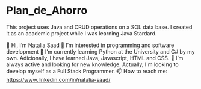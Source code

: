 # Plan_de_Ahorro
This project uses Java and CRUD operations on a SQL data base. I created it as an academic project while I was learning Java Stardard.

👋 Hi, I’m Natalia Saad
👀 I’m interested in programming and software development 
🌱 I’m currently learning Python at the University and C# by my own. Adicionally, I have learned Java, Javascript, HTML and CSS.
💞️ I’m always active and looking for new knowledge. Actually, I'm looking to develop myself as a Full Stack Programmer. 
📫 How to reach me: https://www.linkedin.com/in/natalia-saad/
